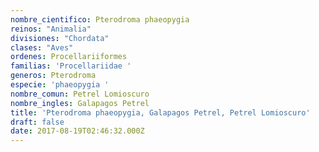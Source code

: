 ```yaml
---
nombre_cientifico: Pterodroma phaeopygia
reinos: "Animalia"
divisiones: "Chordata"
clases: "Aves"
ordenes: Procellariiformes
familias: 'Procellariidae '
generos: Pterodroma
especie: 'phaeopygia '
nombre_comun: Petrel Lomioscuro
nombre_ingles: Galapagos Petrel
title: 'Pterodroma phaeopygia, Galapagos Petrel, Petrel Lomioscuro'
draft: false
date: 2017-08-19T02:46:32.000Z
---
```


